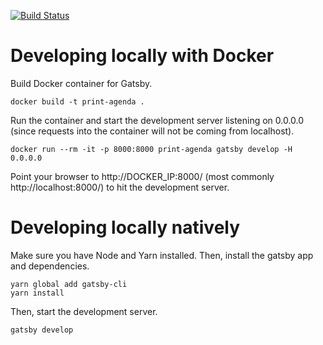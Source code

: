 [![Build Status](https://travis-ci.org/toastmasters-dev/print-agenda.svg?branch=master)](https://travis-ci.org/toastmasters-dev/print-agenda)

# Developing locally with Docker

Build Docker container for Gatsby.

    docker build -t print-agenda .

Run the container and start the development server listening on 0.0.0.0 (since requests into the container will not be coming from localhost).

    docker run --rm -it -p 8000:8000 print-agenda gatsby develop -H 0.0.0.0

Point your browser to http://DOCKER_IP:8000/ (most commonly http://localhost:8000/) to hit the development server.

# Developing locally natively

Make sure you have Node and Yarn installed. Then, install the gatsby app and dependencies.

    yarn global add gatsby-cli
    yarn install

Then, start the development server.

    gatsby develop
